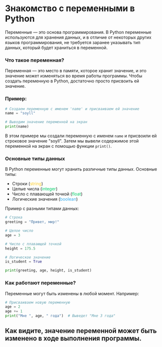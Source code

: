 
# Знакомство с переменными в Python

Переменные — это основа программирования. В Python переменные используются для хранения данных, и в отличие от некоторых других языков программирования, не требуется заранее указывать тип данных, который будет храниться в переменной.

### Что такое переменная?
Переменная — это место в памяти, которое хранит значение, и это значение может изменяться во время работы программы. Чтобы создать переменную в Python, достаточно просто присвоить ей значение.

### Пример:
```python
# Создаем переменную с именем 'name' и присваиваем ей значение
name = "soyll"

# Выводим значение переменной на экран
print(name)
```

В этом примере мы создали переменную с именем `name` и присвоили ей строковое значение "soyll". Затем мы вывели содержимое этой переменной на экран с помощью функции `print()`.

### Основные типы данных
В Python переменные могут хранить различные типы данных. Основные типы:

-   Строки (<span style="color: #ffcc24;">string</span>)
-   Целые числа (<span style="color: #00cc66;">integer</span>)
-   Число с плавающей точкой (<span style="color: #00cc66;">float</span>)
-   Логические значения (<span style="color: #32aaee;">boolean</span>)

Пример с разными типами данных:
```python
# Строка
greeting = "Привет, мир!"

# Целое число
age = 3

# Число с плавающей точкой
height = 175.5

# Логическое значение
is_student = True

print(greeting, age, height, is_student)
```

### Как работают переменные?
Переменные могут быть изменены в любой момент. Например:
```python
# Присваиваем новую переменную
age = 2
age += 1
print("Мне ", age, " года")  # Выведет "Мне 3 года"
```

Как видите, значение переменной может быть изменено в ходе выполнения программы.
----------

